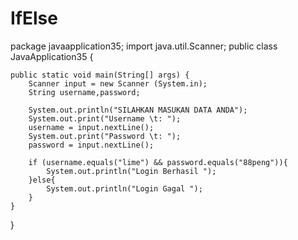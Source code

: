 # IfElse
package javaapplication35;
import java.util.Scanner;
public class JavaApplication35 {

    public static void main(String[] args) {
        Scanner input = new Scanner (System.in);
        String username,password;
        
        System.out.println("SILAHKAN MASUKAN DATA ANDA");
        System.out.print("Username \t: ");
        username = input.nextLine();
        System.out.print("Password \t: ");
        password = input.nextLine();
        
        if (username.equals("lime") && password.equals("88peng")){
            System.out.println("Login Berhasil ");    
        }else{
            System.out.println("Login Gagal ");
        }
    }  
}
